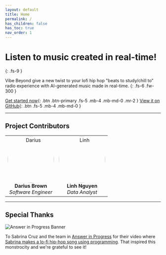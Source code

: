 ```yaml
---
layout: default
title: Home
permalink: /
has_children: false
has_toc: true
nav_order: 1
---
```


# Listen to music created in real-time!
{: .fs-9 }

Vibe Beyond give a new twist to your lofi hip hop "beats to study/chill to" radio experience with AI-generated music made in real-time.
{: .fs-6 .fw-300 }

[Get started now](getting-started.md){: .btn .btn-primary .fs-5 .mb-4 .mb-md-0 .mr-2 }
[View it on GitHub][repo]{: .btn .fs-5 .mb-4 .mb-md-0 }

---

## Project Contributors

<div align="center" id="readme-top">
<table>
  <tr>
    <td align="center">
        <img src="https://avatars.githubusercontent.com/u/33665856?v=4" alt="Darius" style="border-radius: 50%; height: 150px">
        <br>
        <b>Darius Brown</b>
        <br>
        <i>Software Engineer</i>
    </td>
    <td align="center">
        <img src="https://media.licdn.com/dms/image/C4D03AQE68UwT4ap1wA/profile-displayphoto-shrink_400_400/0/1619194026841?e=1696464000&v=beta&t=XPKZ4siOC0QAnXj_nV_8rYkg_SovzyJEFIKn1K4Uv5o" alt="Linh" style="border-radius: 50%; height: 150px">
        <br>
        <b>Linh Nguyen</b>
        <br>
        <i>Data Analyst</i>
    </td>
  </tr>
</table>
</div>

----

## Special Thanks

![Answer in Progress Banner](https://yt3.googleusercontent.com/Ckclk241_Ymes6HimCEpHKI12K5cI-5JRfGmChQnSZU2ZcYc5ZBa-8W8LEzcW3NCVVXuH__Btg=w2120-fcrop64=1,00005a57ffffa5a8-k-c0xffffffff-no-nd-rj)

To Sabrina Cruz and the team in [Answer in Progress](https://www.youtube.com/@answerinprogress) for their video where [Sabrina makes a lo-fi hip-hop song using programming](https://www.youtube.com/watch?v=OeFujF6LdAM). That inspired this monstrocity and we're grateful to see it!

[repo]: https://github.com/dariustb/VibeBeyond
[docs]: https://dariustb.github.io/VibeBeyond/

[portfolio]: https://dariusbrown.dev/

